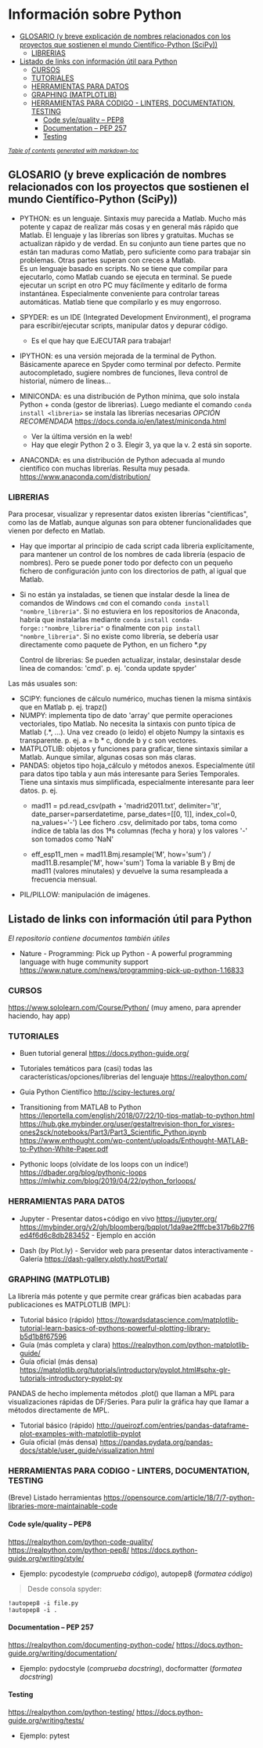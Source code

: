# Información sobre Python

- [GLOSARIO (y breve explicación de nombres relacionados con los proyectos que sostienen el mundo Científico-Python (SciPy))](#glosario--y-breve-explicaci-n-de-nombres-relacionados-con-los-proyectos-que-sostienen-el-mundo-cient-fico-python--scipy--)
  * [LIBRERIAS](#librerias)
- [Listado de links con información útil para Python](#listado-de-links-con-informaci-n--til-para-python)
  * [CURSOS](#cursos)
  * [TUTORIALES](#tutoriales)
  * [HERRAMIENTAS PARA DATOS](#herramientas-para-datos)
  * [GRAPHING (MATPLOTLIB)](#graphing--matplotlib-)
  * [HERRAMIENTAS PARA CODIGO - LINTERS, DOCUMENTATION, TESTING](#herramientas-para-codigo---linters--documentation--testing)
    + [Code syle/quality – PEP8](#code-syle-quality---pep8)
    + [Documentation – PEP 257](#documentation---pep-257)
    + [Testing](#testing)

<small><i><a href='http://ecotrust-canada.github.io/markdown-toc/'>Table of contents generated with markdown-toc</a></i></small>
## GLOSARIO (y breve explicación de nombres relacionados con los proyectos que sostienen el mundo Científico-Python (SciPy))
- PYTHON: es un lenguaje. Sintaxis muy parecida a Matlab.
	Mucho más potente y capaz de realizar más cosas y en general más rápido que Matlab.
	El lenguaje y las librerías son libres y gratuitas. Muchas se actualizan rápido y de verdad.
	En su conjunto aun tiene partes que no están tan maduras como Matlab, pero suficiente como para trabajar sin problemas. Otras partes superan con creces a Matlab.	
	Es un lenguaje basado en scripts. No se tiene que compilar para ejecutarlo, como Matlab cuando se ejecuta en terminal. Se puede ejecutar un script en otro PC muy fácilmente y editarlo de forma instantánea. Especialmente conveniente para controlar tareas automáticas. Matlab tiene que compilarlo y es muy engorroso.

- SPYDER: es un IDE (Integrated Development Environment), el programa para escribir/ejecutar scripts, manipular datos y depurar código.
	* Es el que hay que EJECUTAR para trabajar!

- IPYTHON: es una versión mejorada de la terminal de Python. Básicamente aparece en Spyder como terminal por defecto. Permite autocompletado, sugiere nombres de funciones, lleva control de historial, número de líneas...

- MINICONDA: es una distribución de Python mínima, que solo instala Python + conda (gestor de librerias). Luego mediante el comando `conda install <libreria>` se instala las librerías necesarias *_OPCIÓN RECOMENDADA_*
https://docs.conda.io/en/latest/miniconda.html
	* Ver la última versión en la web!
	* Hay que elegir Python 2 o 3. Elegir 3, ya que la v. 2 está sin soporte.

- ANACONDA: es una distribución de Python adecuada al mundo científico con muchas librerías. Resulta muy pesada.
	https://www.anaconda.com/distribution/
	
### LIBRERIAS
Para procesar, visualizar y representar datos existen librerías "científicas", como las de Matlab, aunque algunas son para obtener funcionalidades que vienen por defecto en Matlab.
* Hay que importar al principio de cada script cada libreria explícitamente, para mantener un control de los nombres de cada librería (espacio de nombres). Pero se puede poner todo por defecto con un pequeño fichero de configuración junto con los directorios de path, al igual que Matlab.

* Si no están ya instaladas, se tienen que instalar desde la linea de comandos de Windows `cmd` con el comando `conda install "nombre_libreria"`. Si no estuviera en los repositorios de Anaconda, habría que instalarlas mediante `conda install conda-forge::"nombre_libreria"` o finalmente con `pip install "nombre_libreria"`. Si no existe como librería, se debería usar directamente como paquete de Python, en un fichero *.py

	Control de librerias:
		Se pueden actualizar, instalar, desinstalar desde linea de comandos: 'cmd'.
		p. ej. 'conda update spyder'

Las más usuales son:
- SCIPY: funciones de cálculo numérico, muchas tienen la misma sintáxis que en Matlab
	p. ej. trapz()
- NUMPY: implementa tipo de dato 'array' que permite operaciones vectoriales, tipo Matlab. No necesita la sintaxis con punto típica de Matlab (.*, ...). Una vez creado (o leido) el objeto Numpy la sintaxis es transparente.
	p. ej. a = b * c, donde b y c son vectores.
- MATPLOTLIB: objetos y funciones para graficar, tiene sintaxis similar a Matlab. Aunque similar, algunas cosas son más claras.
- PANDAS: objetos tipo hoja_cálculo y métodos anexos. Especialmente útil para datos tipo tabla y aun más interesante para Series Temporales. Tiene una sintaxis mus simplificada, especialmente interesante para leer datos.
	p. ej.
	* mad11 = pd.read_csv(path + 'madrid2011.txt', delimiter='\t', date_parser=parserdatetime, parse_dates=[[0, 1]], index_col=0, na_values='-')
		Lee fichero .csv, delimitado por tabs, toma como índice de tabla las dos 1ªs columnas (fecha y hora) y los valores '-' son tomados como 'NaN'

	* eff_esp11_men = mad11.Bmj.resample('M', how='sum') / mad11.B.resample('M', how='sum')
		Toma la variable B y Bmj de mad11 (valores minutales) y devuelve la suma resampleada a frecuencia mensual.
- PIL/PILLOW: manipulación de imágenes.

## Listado de links con información útil para Python
_El repositorio contiene documentos también útiles_

* Nature - Programming: Pick up Python - A powerful programming language with huge community support
https://www.nature.com/news/programming-pick-up-python-1.16833

### CURSOS
https://www.sololearn.com/Course/Python/ (muy ameno, para aprender haciendo, hay app)

### TUTORIALES
* Buen tutorial general 
https://docs.python-guide.org/

* Tutoriales temáticos para (casi) todas las características/opciones/librerias del lenguaje
https://realpython.com/

* Guia Python Científico
http://scipy-lectures.org/

* Transitioning from MATLAB to Python
https://leportella.com/english/2018/07/22/10-tips-matlab-to-python.html
https://hub.gke.mybinder.org/user/gestaltrevision-thon_for_visres-ones2sck/notebooks/Part3/Part3_Scientific_Python.ipynb
https://www.enthought.com/wp-content/uploads/Enthought-MATLAB-to-Python-White-Paper.pdf

* Pythonic loops (olvídate de los loops con un índice!)
https://dbader.org/blog/pythonic-loops
https://mlwhiz.com/blog/2019/04/22/python_forloops/

### HERRAMIENTAS PARA DATOS
* Jupyter - Presentar datos+código en vivo
https://jupyter.org/
https://mybinder.org/v2/gh/bloomberg/bqplot/1da9ae2fffcbe317b6b27f6ed4f6d6c8db283452 - Ejemplo en acción

* Dash (by Plot.ly) - Servidor web para presentar datos interactivamente - Galería
https://dash-gallery.plotly.host/Portal/

### GRAPHING (MATPLOTLIB)
La librería más potente y que permite crear gráficas bien acabadas para publicaciones es MATPLOTLIB (MPL):
*	Tutorial básico (rápido) https://towardsdatascience.com/matplotlib-tutorial-learn-basics-of-pythons-powerful-plotting-library-b5d1b8f67596
*	Guía (más completa y clara) https://realpython.com/python-matplotlib-guide/
*	Guía oficial (más densa) https://matplotlib.org/tutorials/introductory/pyplot.html#sphx-glr-tutorials-introductory-pyplot-py

PANDAS de hecho implementa métodos .plot() que llaman a MPL para visualizaciones rápidas de DF/Series. Para pulir la gráfica hay que llamar a métodos directamente de MPL.
*	Tutorial básico (rápido) http://queirozf.com/entries/pandas-dataframe-plot-examples-with-matplotlib-pyplot
*	Guía oficial (más densa) https://pandas.pydata.org/pandas-docs/stable/user_guide/visualization.html

### HERRAMIENTAS PARA CODIGO - LINTERS, DOCUMENTATION, TESTING
(Breve) Listado herramientas
https://opensource.com/article/18/7/7-python-libraries-more-maintainable-code

#### Code syle/quality – PEP8
https://realpython.com/python-code-quality/
https://realpython.com/python-pep8/
https://docs.python-guide.org/writing/style/

* Ejemplo: pycodestyle (_comprueba código_), autopep8 (_formatea código_)
> Desde consola spyder:
```
!autopep8 -i file.py
!autopep8 -i .
```

#### Documentation – PEP 257
https://realpython.com/documenting-python-code/
https://docs.python-guide.org/writing/documentation/

* Ejemplo: pydocstyle (_comprueba docstring_), docformatter (_formatea docstring_)

#### Testing
https://realpython.com/python-testing/
https://docs.python-guide.org/writing/tests/

* Ejemplo: pytest

